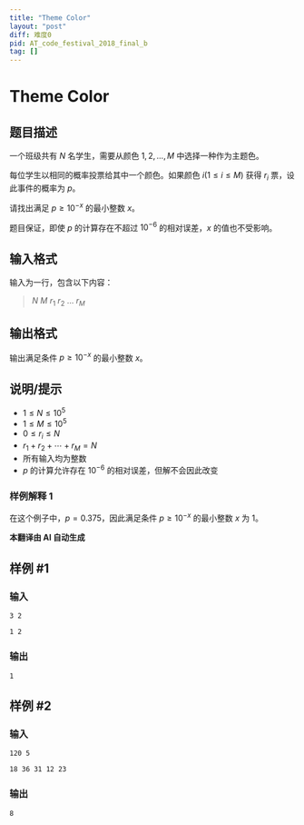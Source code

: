 ```yaml
---
title: "Theme Color"
layout: "post"
diff: 难度0
pid: AT_code_festival_2018_final_b
tag: []
---
```


# Theme Color

## 题目描述

一个班级共有 $N$ 名学生，需要从颜色 $1, 2, \ldots, M$ 中选择一种作为主题色。

每位学生以相同的概率投票给其中一个颜色。如果颜色 $i (1 \leq i \leq M)$ 获得 $r_i$ 票，设此事件的概率为 $p$。

请找出满足 $p \geq 10^{-x}$ 的最小整数 $x$。

题目保证，即使 $p$ 的计算存在不超过 $10^{-6}$ 的相对误差，$x$ 的值也不受影响。

## 输入格式

输入为一行，包含以下内容：

> $N$ $M$ $r_1$ $r_2$ $\ldots$ $r_M$

## 输出格式

输出满足条件 $p \geq 10^{-x}$ 的最小整数 $x$。

## 说明/提示

- $1 \leq N \leq 10^5$
- $1 \leq M \leq 10^5$
- $0 \leq r_i \leq N$
- $r_1 + r_2 + \cdots + r_M = N$
- 所有输入均为整数
- $p$ 的计算允许存在 $10^{-6}$ 的相对误差，但解不会因此改变

### 样例解释 1

在这个例子中，$p = 0.375$，因此满足条件 $p \geq 10^{-x}$ 的最小整数 $x$ 为 $1$。

 **本翻译由 AI 自动生成**

## 样例 #1

### 输入

```
3 2
1 2
```

### 输出

```
1
```

## 样例 #2

### 输入

```
120 5
18 36 31 12 23
```

### 输出

```
8
```

